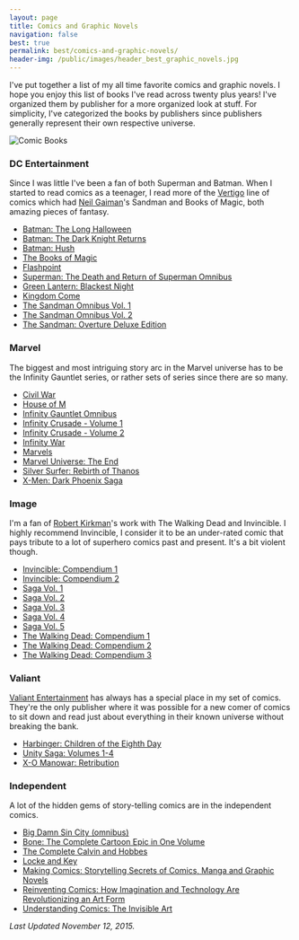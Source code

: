 ```yaml
---
layout: page
title: Comics and Graphic Novels
navigation: false
best: true
permalink: best/comics-and-graphic-novels/
header-img: /public/images/header_best_graphic_novels.jpg
---
```


I've put together a list of my all time favorite comics and graphic novels. I hope you enjoy this list of books I've read across twenty plus years! I've organized them by publisher for a more organized look at stuff. For simplicity, I've categorized the books by publishers since publishers generally represent their own respective universe.

![Comic Books](http://1.bp.blogspot.com/-2_xhbBLK3rQ/U_KCntY80oI/AAAAAAABw1Q/QH8n0WviyIg/s1600/2014-08-18%2Bat%2B15-39-19.jpg)

### DC Entertainment

Since I was little I've been a fan of both Superman and Batman. When I started to read comics as a teenager, I read more of the <a href="http://www.vertigocomics.com/">Vertigo</a> line of comics which had <a href="http://www.neilgaiman.com/">Neil Gaiman</a>'s Sandman and Books of Magic, both amazing pieces of fantasy.

* [Batman: The Long Halloween](http://www.amazon.com/gp/product/1401232590/ref=as_li_qf_sp_asin_tl?ie=UTF8&amp;camp=1789&amp;creative=9325&amp;creativeASIN=1401232590&amp;linkCode=as2&amp;tag=sunpech-20)
* [Batman: The Dark Knight Returns](http://www.amazon.com/gp/product/1563893428/ref=as_li_ss_tl?ie=UTF8&amp;tag=sunpech-20&amp;linkCode=as2&amp;camp=1789&amp;creative=390957&amp;creativeASIN=1563893428)
* [Batman: Hush](http://www.amazon.com/gp/product/1401223176/ref=as_li_tl?ie=UTF8&camp=1789&creative=390957&creativeASIN=1401223176&linkCode=as2&tag=sunpech-20&linkId=AWOJT7W2Y6WZTLYL)
* [The Books of Magic](http://www.amazon.com/gp/product/1563890828/ref=as_li_ss_tl?ie=UTF8&amp;tag=sunpech-20&amp;linkCode=as2&amp;camp=1789&amp;creative=390957&amp;creativeASIN=1563890828)
* [Flashpoint](http://www.amazon.com/gp/product/1401233384/ref=as_li_tl?ie=UTF8&camp=1789&creative=390957&creativeASIN=1401233384&linkCode=as2&tag=sunpech-20&linkId=C3R3NGUQ5ZHNPJ3P)
* [Superman: The Death and Return of Superman Omnibus](http://www.amazon.com/gp/product/1401238645/ref=as_li_ss_tl?ie=UTF8&amp;camp=1789&amp;creative=390957&amp;creativeASIN=1401238645&amp;linkCode=as2&amp;tag=sunpech-20)
* [Green Lantern: Blackest Night](http://www.amazon.com/gp/product/1401229522/ref=as_li_ss_tl?ie=UTF8&amp;tag=sunpech-20&amp;linkCode=as2&amp;camp=1789&amp;creative=390957&amp;creativeASIN=1401229522)
* [Kingdom Come](http://www.amazon.com/gp/product/1401220347/ref=as_li_ss_tl?ie=UTF8&amp;tag=sunpech-20&amp;linkCode=as2&amp;camp=1789&amp;creative=390957&amp;creativeASIN=1401220347)
* [The Sandman Omnibus Vol. 1](http://www.amazon.com/gp/product/1401241883/ref=as_li_tl?ie=UTF8&amp;camp=1789&amp;creative=390957&amp;creativeASIN=1401241883&amp;linkCode=as2&amp;tag=sunpech-20&amp;linkId=SRCROWPSC5S7KO5T)
* [The Sandman Omnibus Vol. 2](http://www.amazon.com/gp/product/1401243142/ref=as_li_tl?ie=UTF8&amp;camp=1789&amp;creative=390957&amp;creativeASIN=1401243142&amp;linkCode=as2&amp;tag=sunpech-20&amp;linkId=736VMBDZVZB7B7FV)
* [The Sandman: Overture Deluxe Edition](http://www.amazon.com/gp/product/1401248969/ref=as_li_tl?ie=UTF8&camp=1789&creative=390957&creativeASIN=1401248969&linkCode=as2&tag=sunpech-20&linkId=UTHJHOCJHFN32P3W)

### Marvel

The biggest and most intriguing story arc in the Marvel universe has to be the Infinity Gauntlet series, or rather sets of series since there are so many.

* [Civil War](http://www.amazon.com/gp/product/078512179X/ref=as_li_tl?ie=UTF8&camp=1789&creative=390957&creativeASIN=078512179X&linkCode=as2&tag=sunpech-20&linkId=AGJX7AOSBFS2HBI5)
* [House of M](http://www.amazon.com/gp/product/0785117210/ref=as_li_tl?ie=UTF8&camp=1789&creative=390957&creativeASIN=0785117210&linkCode=as2&tag=sunpech-20&linkId=VVI5OMHWANMO3OPU)
* [Infinity Gauntlet Omnibus](http://www.amazon.com/gp/product/078515468X/ref=as_li_tl?ie=UTF8&amp;camp=1789&amp;creative=390957&amp;creativeASIN=078515468X&amp;linkCode=as2&amp;tag=sunpech-20&amp;linkId=ED7TM2FJASCAYE5W)
* [Infinity Crusade - Volume 1](http://www.amazon.com/gp/product/0785131272/ref=as_li_qf_sp_asin_il_tl?ie=UTF8&amp;camp=1789&amp;creative=9325&amp;creativeASIN=0785131272&amp;linkCode=as2&amp;tag=sunpech-20)
* [Infinity Crusade - Volume 2](http://www.amazon.com/gp/product/0785131280/ref=as_li_qf_sp_asin_il_tl?ie=UTF8&amp;camp=1789&amp;creative=9325&amp;creativeASIN=0785131280&amp;linkCode=as2&amp;tag=sunpech-20)
* [Infinity War](http://www.amazon.com/gp/product/0785121056/ref=as_li_qf_sp_asin_il_tl?ie=UTF8&amp;camp=1789&amp;creative=9325&amp;creativeASIN=0785121056&amp;linkCode=as2&amp;tag=sunpech-20)
* [Marvels](http://www.amazon.com/gp/product/078514286X/ref=as_li_qf_sp_asin_il_tl?ie=UTF8&amp;camp=1789&amp;creative=9325&amp;creativeASIN=078514286X&amp;linkCode=as2&amp;tag=sunpech-20)
* [Marvel Universe: The End](http://www.amazon.com/gp/product/0785145710/ref=as_li_qf_sp_asin_il_tl?ie=UTF8&amp;camp=1789&amp;creative=9325&amp;creativeASIN=0785145710&amp;linkCode=as2&amp;tag=sunpech-20)
* [Silver Surfer: Rebirth of Thanos](http://www.amazon.com/gp/product/0785166432/ref=as_li_ss_tl?ie=UTF8&amp;camp=1789&amp;creative=390957&amp;creativeASIN=0785166432&amp;linkCode=as2&amp;tag=sunpech-20)
* [X-Men: Dark Phoenix Saga](http://www.amazon.com/gp/product/0785164219/ref=as_li_qf_sp_asin_il_tl?ie=UTF8&amp;camp=1789&amp;creative=9325&amp;creativeASIN=0785164219&amp;linkCode=as2&amp;tag=sunpech-20)


### Image

I'm a fan of <a href="http://en.wikipedia.org/wiki/Robert_Kirkman">Robert Kirkman</a>'s work with The Walking Dead and Invincible. I highly recommend Invincible, I consider it to be an under-rated comic that pays tribute to a lot of superhero comics past and present. It's a bit violent though.

* [Invincible: Compendium 1](http://www.amazon.com/gp/product/1607064111/ref=as_li_ss_tl?ie=UTF8&amp;camp=1789&amp;creative=390957&amp;creativeASIN=1607064111&amp;linkCode=as2&amp;tag=sunpech-20)
* [Invincible: Compendium 2](http://www.amazon.com/gp/product/1607067722/ref=as_li_tl?ie=UTF8&amp;camp=1789&amp;creative=390957&amp;creativeASIN=1607067722&amp;linkCode=as2&amp;tag=sunpech-20&amp;linkId=2FXMCQV4GQ3VYY3E)
* [Saga Vol. 1](http://www.amazon.com/gp/product/1607066017/ref=as_li_qf_sp_asin_il_tl?ie=UTF8&amp;camp=1789&amp;creative=9325&amp;creativeASIN=1607066017&amp;linkCode=as2&amp;tag=sunpech-20)
* [Saga Vol. 2](http://www.amazon.com/gp/product/1607066920/ref=as_li_tl?ie=UTF8&camp=1789&creative=390957&creativeASIN=1607066920&linkCode=as2&tag=sunpech-20&linkId=GFYKLWUBA6Z437VT)
* [Saga Vol. 3](http://www.amazon.com/gp/product/1607069318/ref=as_li_tl?ie=UTF8&camp=1789&creative=390957&creativeASIN=1607069318&linkCode=as2&tag=sunpech-20&linkId=A5ONREX4OU4VHWEC)
* [Saga Vol. 4](http://www.amazon.com/gp/product/1632150778/ref=as_li_tl?ie=UTF8&camp=1789&creative=390957&creativeASIN=1632150778&linkCode=as2&tag=sunpech-20&linkId=DLY47VH5WODV57M4)
* [Saga Vol. 5](http://www.amazon.com/gp/product/1632154382/ref=as_li_tl?ie=UTF8&camp=1789&creative=390957&creativeASIN=1632154382&linkCode=as2&tag=sunpech-20&linkId=DOGRF3S6KAUEHHQU)
* [The Walking Dead: Compendium 1](http://www.amazon.com/gp/product/1607060760/ref=as_li_ss_tl?ie=UTF8&amp;tag=sunpech-20&amp;linkCode=as2&amp;camp=1789&amp;creative=390957&amp;creativeASIN=1607060760)
* [The Walking Dead: Compendium 2](http://www.amazon.com/gp/product/1607065967/ref=as_li_qf_sp_asin_il_tl?ie=UTF8&amp;camp=1789&amp;creative=9325&amp;creativeASIN=1607065967&amp;linkCode=as2&amp;tag=sunpech-20)
* [The Walking Dead: Compendium 3](http://www.amazon.com/gp/product/1632154560/ref=as_li_tl?ie=UTF8&camp=1789&creative=390957&creativeASIN=1632154560&linkCode=as2&tag=sunpech-20&linkId=DX6KLUM44IHDTGGI)

### Valiant

[Valiant Entertainment](http://valiantuniverse.com/) has always has a special place in my set of comics. They're the only publisher where it was possible for a new comer of comics to sit down and read just about everything in their known universe without breaking the bank.

* [Harbinger: Children of the Eighth Day]( http://www.amazon.com/gp/product/B000O2MIBS/ref=as_li_qf_sp_asin_il_tl?ie=UTF8&amp;camp=1789&amp;creative=9325&amp;creativeASIN=B000O2MIBS&amp;linkCode=as2&amp;tag=sunpech-20)
* [Unity Saga: Volumes 1-4](http://www.amazon.com/gp/product/B001EH3YLA/ref=as_li_ss_tl?ie=UTF8&amp;camp=1789&amp;creative=390957&amp;creativeASIN=B001EH3YLA&amp;linkCode=as2&amp;tag=sunpech-20)
* [X-O Manowar: Retribution](http://www.amazon.com/gp/product/B000SHWAEO/ref=as_li_qf_sp_asin_il_tl?ie=UTF8&amp;camp=1789&amp;creative=9325&amp;creativeASIN=B000SHWAEO&amp;linkCode=as2&amp;tag=sunpech-20)

### Independent

A lot of the hidden gems of story-telling comics are in the independent comics.

* [Big Damn Sin City (omnibus)](http://www.amazon.com/gp/product/1616552379/ref=as_li_tl?ie=UTF8&amp;camp=1789&amp;creative=390957&amp;creativeASIN=1616552379&amp;linkCode=as2&amp;tag=sunpech-20&amp;linkId=BHLSLW5HI6LRWBX2)
* [Bone: The Complete Cartoon Epic in One Volume](http://www.amazon.com/gp/product/188896314X/ref=as_li_ss_tl?ie=UTF8&amp;tag=sunpech-20&amp;linkCode=as2&amp;camp=1789&amp;creative=390957&amp;creativeASIN=188896314X)
* [The Complete Calvin and Hobbes](http://www.amazon.com/gp/product/1449433251/ref=as_li_qf_sp_asin_il_tl?ie=UTF8&amp;camp=1789&amp;creative=9325&amp;creativeASIN=1449433251&amp;linkCode=as2&amp;tag=sunpech-20)
* [Locke and Key](http://www.amazon.com/gp/product/1631401394/ref=as_li_tl?ie=UTF8&camp=1789&creative=390957&creativeASIN=1631401394&linkCode=as2&tag=sunpech-20&linkId=CZUBJSJVHIHKCXH4)
* [Making Comics: Storytelling Secrets of Comics, Manga and Graphic Novels](http://www.amazon.com/gp/product/0060780940/ref=as_li_qf_sp_asin_il_tl?ie=UTF8&amp;camp=1789&amp;creative=9325&amp;creativeASIN=0060780940&amp;linkCode=as2&amp;tag=sunpech-20)
* [Reinventing Comics: How Imagination and Technology Are Revolutionizing an Art Form](http://www.amazon.com/gp/product/0060953500/ref=as_li_qf_sp_asin_il_tl?ie=UTF8&amp;camp=1789&amp;creative=9325&amp;creativeASIN=0060953500&amp;linkCode=as2&amp;tag=sunpech-20)
* [Understanding Comics: The Invisible Art](http://www.amazon.com/gp/product/006097625X/ref=as_li_ss_tl?ie=UTF8&amp;tag=sunpech-20&amp;linkCode=as2&amp;camp=1789&amp;creative=390957&amp;creativeASIN=006097625X)


<i>Last Updated November 12, 2015.</i>

